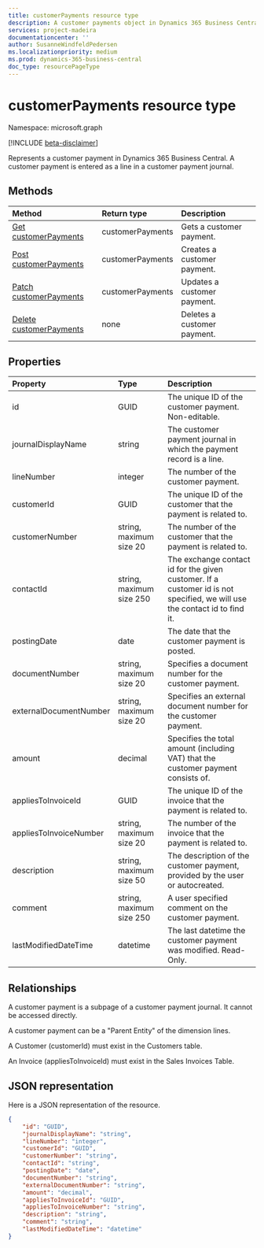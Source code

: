 ```yaml
---
title: customerPayments resource type
description: A customer payments object in Dynamics 365 Business Central.
services: project-madeira
documentationcenter: ''
author: SusanneWindfeldPedersen
ms.localizationpriority: medium
ms.prod: dynamics-365-business-central
doc_type: resourcePageType
---
```


# customerPayments resource type

Namespace: microsoft.graph

[!INCLUDE [beta-disclaimer](../../includes/beta-disclaimer.md)]

Represents a customer payment in Dynamics 365 Business Central. A customer payment is entered as a line in a customer payment journal.

## Methods

| Method                                                               | Return type      | Description                 |
| :------------------------------------------------------------------- | :--------------- | :-------------------------- |
| [Get customerPayments](../api/dynamics-customerpayment-get.md)       | customerPayments | Gets a customer payment.    |
| [Post customerPayments](../api/dynamics-create-customerpayment.md)   | customerPayments | Creates a customer payment. |
| [Patch customerPayments](../api/dynamics-customerpayment-update.md)  | customerPayments | Updates a customer payment. |
| [Delete customerPayments](../api/dynamics-customerpayment-delete.md) | none             | Deletes a customer payment. |

## Properties

| Property               | Type                     | Description                                                                                                               |
| :--------------------- | :----------------------- | :------------------------------------------------------------------------------------------------------------------------ |
| id                     | GUID                     | The unique ID of the customer payment. Non-editable.                                                                      |
| journalDisplayName     | string                   | The customer payment journal in which the payment record is a line.                                                       |
| lineNumber             | integer                  | The number of the customer payment.                                                                                       |
| customerId             | GUID                     | The unique ID of the customer that the payment is related to.                                                             |
| customerNumber         | string, maximum size 20  | The number of the customer that the payment is related to.                                                                |
| contactId              | string, maximum size 250 | The exchange contact id for the given customer. If a customer id is not specified, we will use the contact id to find it. |
| postingDate            | date                     | The date that the customer payment is posted.                                                                             |
| documentNumber         | string, maximum size 20  | Specifies a document number for the customer payment.                                                                     |
| externalDocumentNumber | string, maximum size 20  | Specifies an external document number for the customer payment.                                                           |
| amount                 | decimal                  | Specifies the total amount (including VAT) that the customer payment consists of.                                         |
| appliesToInvoiceId     | GUID                     | The unique ID of the invoice that the payment is related to.                                                              |
| appliesToInvoiceNumber | string, maximum size 20  | The number of the invoice that the payment is related to.                                                                 |
| description            | string, maximum size 50  | The description of the customer payment, provided by the user or autocreated.                                             |
| comment                | string, maximum size 250 | A user specified comment on the customer payment.                                                                         |
| lastModifiedDateTime   | datetime                 | The last datetime the customer payment was modified. Read-Only.                                                           |

## Relationships

A customer payment is a subpage of a customer payment journal. It cannot be accessed directly.

A customer payment can be a "Parent Entity" of the dimension lines.

A Customer (customerId) must exist in the Customers table.

An Invoice (appliesToInvoiceId) must exist in the Sales Invoices Table.

## JSON representation

Here is a JSON representation of the resource.

```json
{
    "id": "GUID",
    "journalDisplayName": "string",
    "lineNumber": "integer",
    "customerId": "GUID",
    "customerNumber": "string",
    "contactId": "string",
    "postingDate": "date",
    "documentNumber": "string",
    "externalDocumentNumber": "string",
    "amount": "decimal",
    "appliesToInvoiceId": "GUID",
    "appliesToInvoiceNumber": "string",
    "description": "string",
    "comment": "string",
    "lastModifiedDateTime": "datetime"
}
```
